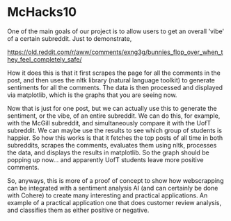 # McHacks10

One of the main goals of our project is to allow users to get an overall 'vibe' of a certain subreddit. Just to demonstrate, 

https://old.reddit.com/r/aww/comments/exng3g/bunnies_flop_over_when_they_feel_completely_safe/

How it does this is that it first scrapes the page for all the comments in the post, and then uses the nltk library (natural language toolkit) to generate sentiments for all the comments. The data is then processed and displayed via matplotlib, which is the graphs that you are seeing now.

Now that is just for one post, but we can actually use this to generate the sentiment, or the vibe, of an entire subreddit. We can do this, for example, with the McGill subreddit, and simultaneously compare it with the UofT subreddit. We can maybe use the results to see which group of students is happier. So how this works is that it fetches the top posts of all time in both subreddits, scrapes the comments, evaluates them using nltk, processes the data, and displays the results in matplotlib. So the graph should be popping up now... and apparently UofT students leave more positive comments.

So, anyways, this is more of a proof of concept to show how webscrapping can be integrated with a sentiment analysis AI (and can certainly be done with Cohere) to create many interesting and practical applications. An example of a practical application one that does customer review analysis, and classifies them as either positive or negative.
